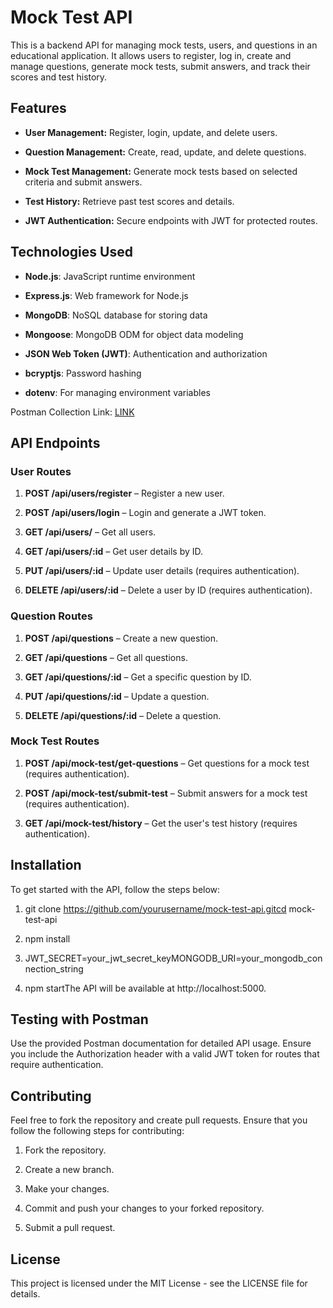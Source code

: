Mock Test API
=============

This is a backend API for managing mock tests, users, and questions in an educational application. It allows users to register, log in, create and manage questions, generate mock tests, submit answers, and track their scores and test history.

Features
--------

*   **User Management:** Register, login, update, and delete users.
    
*   **Question Management:** Create, read, update, and delete questions.
    
*   **Mock Test Management:** Generate mock tests based on selected criteria and submit answers.
    
*   **Test History:** Retrieve past test scores and details.
    
*   **JWT Authentication:** Secure endpoints with JWT for protected routes.
    

Technologies Used
-----------------

*   **Node.js**: JavaScript runtime environment
    
*   **Express.js**: Web framework for Node.js
    
*   **MongoDB**: NoSQL database for storing data
    
*   **Mongoose**: MongoDB ODM for object data modeling
    
*   **JSON Web Token (JWT)**: Authentication and authorization
    
*   **bcryptjs**: Password hashing
    
*   **dotenv**: For managing environment variables
    

Postman Collection Link: [LINK](https://www.postman.com/technical-cosmologist-52026975/workspace/my-workspace/collection/41195186-ae0d5ff9-9cf0-4725-b8b6-ec52d4b5deac?action=share&creator=41195186)

API Endpoints
-------------

### User Routes

1.  **POST /api/users/register** – Register a new user.
    
2.  **POST /api/users/login** – Login and generate a JWT token.
    
3.  **GET /api/users/** – Get all users.
    
4.  **GET /api/users/:id** – Get user details by ID.
    
5.  **PUT /api/users/:id** – Update user details (requires authentication).
    
6.  **DELETE /api/users/:id** – Delete a user by ID (requires authentication).
    

### Question Routes

1.  **POST /api/questions** – Create a new question.
    
2.  **GET /api/questions** – Get all questions.
    
3.  **GET /api/questions/:id** – Get a specific question by ID.
    
4.  **PUT /api/questions/:id** – Update a question.
    
5.  **DELETE /api/questions/:id** – Delete a question.
    

### Mock Test Routes

1.  **POST /api/mock-test/get-questions** – Get questions for a mock test (requires authentication).
    
2.  **POST /api/mock-test/submit-test** – Submit answers for a mock test (requires authentication).
    
3.  **GET /api/mock-test/history** – Get the user's test history (requires authentication).
    

Installation
------------

To get started with the API, follow the steps below:

1.  git clone https://github.com/yourusername/mock-test-api.gitcd mock-test-api
    
2.  npm install
    
3.  JWT\_SECRET=your\_jwt\_secret\_keyMONGODB\_URI=your\_mongodb\_connection\_string
    
4.  npm startThe API will be available at http://localhost:5000.
    

Testing with Postman
--------------------

Use the provided Postman documentation for detailed API usage. Ensure you include the Authorization header with a valid JWT token for routes that require authentication.

Contributing
------------

Feel free to fork the repository and create pull requests. Ensure that you follow the following steps for contributing:

1.  Fork the repository.
    
2.  Create a new branch.
    
3.  Make your changes.
    
4.  Commit and push your changes to your forked repository.
    
5.  Submit a pull request.
    

License
-------

This project is licensed under the MIT License - see the LICENSE file for details.